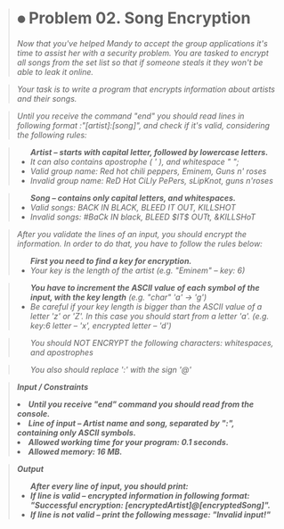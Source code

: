 > # 	⦁	Problem 02. Song Encryption
><em>Now that you've helped Mandy to accept the group applications it's time to assist her with a security problem. You are tasked to encrypt all songs from the set list so that if someone steals it they won't be able to leak it online.

>Your task is to write a program that encrypts information about artists and their songs.

>Until you receive the command "end" you should read lines in following format :"[artist]:[song]", and check if it's valid, considering the following rules:

><ul><b>Artist – starts with capital letter, followed by lowercase letters.</b>
><li>It can also contains apostrophe ( ' ), and whitespace " "; 
><li>Valid group name: Red hot chili peppers, Eminem, Guns n' roses
><li>Invalid group name: ReD Hot CiLly PePers, sLipKnot, guns n'roses

><ul><b>Song – contains only capital letters, and whitespaces.</b>
><li>Valid songs: BACK IN BLACK, BLEED IT OUT, KILLSHOT
><li>Invalid songs: #BaCk IN black, BLEED $IT$ OUTt, &KILLSHoT

>After you validate the lines of an input, you should encrypt the information. In order to do that, you have to follow the rules below:
><ul><b>First you need to find a key for encryption.</b>
><li>Your key is the length of the artist (e.g. "Eminem" –  key: 6)


><ul><b>You have to increment the ASCII value of each symbol of the input, with the key length</b>
>(e.g. "char" 'a' -> 'g')
><li>Be careful if your key length is bigger than the ASCII value of a letter 'z' or 'Z'. In this case you should start from a letter 'a'. (e.g. key:6 letter – 'x', encrypted letter – 'd')

><ul>You should NOT ENCRYPT the following characters: whitespaces, and apostrophes

><ul>You also should replace ':' with the sign '@'

><b>Input / Constraints
>
><li>Until you receive "end" command you should read from the console. 
><li>Line of input – Artist name and song, separated by ":", containing only ASCII symbols.
><li>Allowed working time for your program: 0.1 seconds.
><li>Allowed memory: 16 MB.

><b>Output
><ul>After every line of input, you should print:
><li>If line is valid – encrypted information in following format:</li>
>"Successful encryption: [encryptedArtist]@[encryptedSong]".
><li>If line is not valid – print the following message: "Invalid input!"
